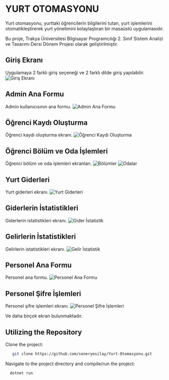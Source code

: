# YURT OTOMASYONU
Yurt otomasyonu, yurttaki öğrencilerin bilgilerini tutan, yurt işlemlerini otomatikleştirerek yurt yönetimini kolaylaştıran bir masaüstü uygulamasıdır.

Bu proje, Trakya Üniversitesi Bilgisayar Programcılığı 2. Sınıf Sistem Analizi ve Tasarımı Dersi Dönem Projesi olarak geliştirilmiştir.

## Giriş Ekranı
Uygulamaya 2 farklı giriş seçeneği ve 2 farklı dilde giriş yapılabilir.
![Giriş Ekranı](https://github.com/soneryesilay/Yurt_Otomasyonu/assets/122547220/01f6bed8-b585-48cf-bbbe-f68c987c98f6)

## Admin Ana Formu
Admin kullanıcısının ana formu.
![Admin Ana Formu](https://github.com/soneryesilay/Yurt-Otomasyonu/assets/122547220/994abb91-0efe-4d14-afe5-b3d7074a66b0)

## Öğrenci Kaydı Oluşturma
Öğrenci kaydı oluşturma ekranı.
![Öğrenci Kaydı Oluşturma](https://github.com/soneryesilay/Yurt_Otomasyonu/assets/122547220/9e6e3c08-412a-4a53-acfa-b44472102b97)

## Öğrenci Bölüm ve Oda İşlemleri
Öğrenci bölüm ve oda işlemleri ekranları.
![Bölümler](https://github.com/soneryesilay/Yurt_Otomasyonu/assets/122547220/7efaa565-ab61-48dc-82e1-6436fee89cff)
![Odalar](https://github.com/soneryesilay/Yurt_Otomasyonu/assets/122547220/c87bc96e-45b1-41ba-bb64-8a0ebb068562)

## Yurt Giderleri
Yurt giderleri ekranı.
![Yurt Giderleri](https://github.com/soneryesilay/Yurt_Otomasyonu/assets/122547220/d738bc5c-ba44-4bbd-9341-dc3e0f02a67e)

## Giderlerin İstatistikleri
Giderlerin istatistikleri ekranı.
![Gider İstatistik](https://github.com/soneryesilay/Yurt_Otomasyonu/assets/122547220/7776564f-df21-4fa2-8c0a-2ecbcf92be7d)

## Gelirlerin İstatistikleri
Gelirlerin istatistikleri ekranı.
![Gelir İstatistik](https://github.com/soneryesilay/Yurt_Otomasyonu/assets/122547220/b6aa8bcb-bdc5-45c0-94df-887ad79c6765)

## Personel Ana Formu
Personel ana formu.
![Personel Ana Formu](https://github.com/soneryesilay/Yurt-Otomasyonu/assets/122547220/18a52d11-ea97-44c9-b33c-d1c786fd4094)

## Personel Şifre İşlemleri
Personel şifre işlemleri ekranı.
![Personel Şifre İşlemleri](https://github.com/soneryesilay/Yurt_Otomasyonu/assets/122547220/40cb4fdb-53c5-4e61-81fd-2699d339c813)

Ve daha birçok ekran bulunmaktadır.

## Utilizing the Repository

Clone the project:
```bash
   git clone https://github.com/soneryesilay/Yurt-Otomasyonu.git
```
Navigate to the project directory and compile/run the project:
```bash
  dotnet run

